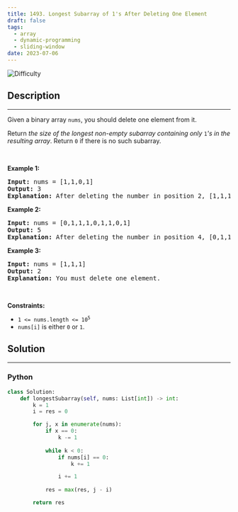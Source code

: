 ```yaml
---
title: 1493. Longest Subarray of 1's After Deleting One Element
draft: false
tags: 
  - array
  - dynamic-programming
  - sliding-window
date: 2023-07-06
---
```


![Difficulty](https://img.shields.io/badge/Difficulty-Medium-blue.svg)

## Description

---
<p>Given a binary array <code>nums</code>, you should delete one element from it.</p>

<p>Return <em>the size of the longest non-empty subarray containing only </em><code>1</code><em>&#39;s in the resulting array</em>. Return <code>0</code> if there is no such subarray.</p>

<p>&nbsp;</p>
<p><strong class="example">Example 1:</strong></p>

<pre>
<strong>Input:</strong> nums = [1,1,0,1]
<strong>Output:</strong> 3
<strong>Explanation:</strong> After deleting the number in position 2, [1,1,1] contains 3 numbers with value of 1&#39;s.
</pre>

<p><strong class="example">Example 2:</strong></p>

<pre>
<strong>Input:</strong> nums = [0,1,1,1,0,1,1,0,1]
<strong>Output:</strong> 5
<strong>Explanation:</strong> After deleting the number in position 4, [0,1,1,1,1,1,0,1] longest subarray with value of 1&#39;s is [1,1,1,1,1].
</pre>

<p><strong class="example">Example 3:</strong></p>

<pre>
<strong>Input:</strong> nums = [1,1,1]
<strong>Output:</strong> 2
<strong>Explanation:</strong> You must delete one element.
</pre>

<p>&nbsp;</p>
<p><strong>Constraints:</strong></p>

<ul>
	<li><code>1 &lt;= nums.length &lt;= 10<sup>5</sup></code></li>
	<li><code>nums[i]</code> is either <code>0</code> or <code>1</code>.</li>
</ul>


## Solution

---
### Python
``` py title='longest-subarray-of-1s-after-deleting-one-element'
class Solution:
    def longestSubarray(self, nums: List[int]) -> int:
        k = 1
        i = res = 0

        for j, x in enumerate(nums):
            if x == 0:
                k -= 1
            
            while k < 0:
                if nums[i] == 0:
                    k += 1

                i += 1
            
            res = max(res, j - i)

        return res

```

